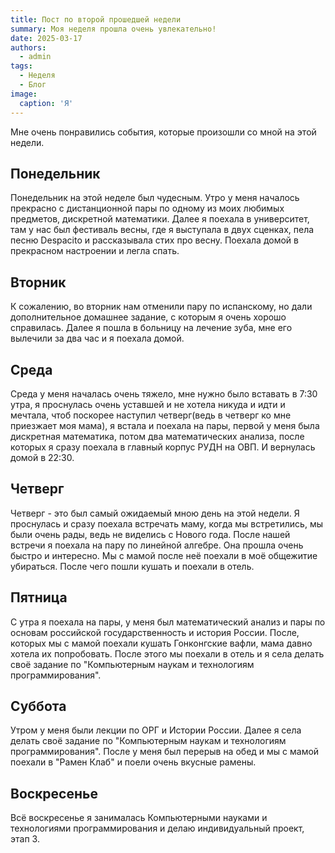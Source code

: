 ```yaml
---
title: Пост по второй прошедшей недели 
summary: Моя неделя прошла очень увлекательно!
date: 2025-03-17
authors:
  - admin
tags:
  - Неделя
  - Блог
image:
  caption: 'Я'
---
```


Мне очень понравились события, которые произошли со мной на этой недели.

## Понедельник

Понедельник на этой неделе был чудесным. Утро у меня началось прекрасно с дистанционной пары по одному из моих любимых предметов, дискретной математики. Далее я поехала в университет, там у нас был фестиваль весны, где я выступала в двух сценках, пела песню Despacito и рассказывала стих про весну. Поехала домой в прекрасном настроении и легла спать.

## Вторник

К сожалению, во вторник нам отменили пару по испанскому, но дали дополнительное домашнее задание, с которым я очень хорошо справилась. Далее я пошла в больницу на лечение зуба, мне его вылечили за два час и я поехала домой.

## Среда 

Среда у меня началась очень тяжело, мне нужно было вставать в 7:30 утра, я проснулась очень уставшей и не хотела никуда и идти и мечтала, чтоб поскорее наступил четверг(ведь в четверг ко мне приезжает моя мама), я встала и поехала на пары, первой у меня была дискретная математика, потом два математических анализа, после которых я сразу поехала в главный корпус РУДН на ОВП. И вернулась домой в 22:30.

## Четверг 

Четверг - это был самый ожидаемый мною день на этой недели. Я проснулась и сразу поехала встречать маму, когда мы встретились, мы были очень рады, ведь не виделись с Нового года. После нашей встречи я поехала на пару по линейной алгебре. Она прошла очень быстро и интересно. Мы с мамой после неё поехали в моё общежитие убираться. После чего пошли кушать и поехали в отель.

## Пятница

С утра я поехала на пары, у меня был математический анализ и пары по основам российской государственность и история России. После, которых мы с мамой поехали кушать Гонконгские вафли, мама давно хотела их попробовать. После этого мы поехали в отель и я села делать своё задание по "Компьютерным наукам и технологиям программирования". 

## Суббота

Утром у меня были лекции по ОРГ и Истории России. Далее я села делать своё задание по "Компьютерным наукам и технологиям программирования". После у меня был перерыв на обед и мы с мамой поехали в "Рамен Клаб" и поели очень вкусные рамены.

## Воскресенье

Всё воскресенье я занималась Компьютерными науками и технологиями программирования и делаю индивидуальный проект, этап 3.

